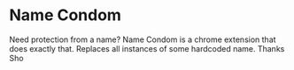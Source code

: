 # Name Condom

Need protection from a name? Name Condom is a chrome extension that does exactly that. Replaces all instances of some hardcoded name. Thanks Sho

